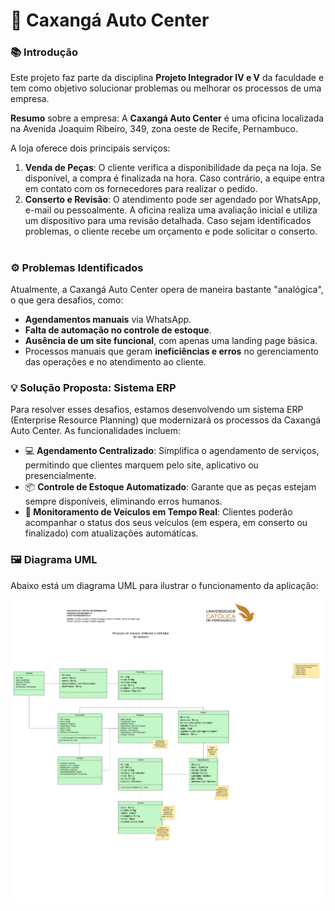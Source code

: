 <h1>🚗 Caxangá Auto Center</h1>

<h3>📚 Introdução</h3>

<p>Este projeto faz parte da disciplina <b>Projeto Integrador IV e V</b> da faculdade e tem como objetivo solucionar problemas ou melhorar os processos de uma empresa. </p>

<p><b>Resumo</b> sobre a empresa: A <b>Caxangá Auto Center</b> é uma oficina localizada na Avenida Joaquim Ribeiro, 349, zona oeste de Recife, Pernambuco.</p>
<p>A loja oferece dois principais serviços:</p>
<ol>
<li><b>Venda de Peças</b>: O cliente verifica a disponibilidade da peça na loja. Se disponível, a compra é finalizada na hora. Caso contrário, a equipe entra em contato com os fornecedores para realizar o pedido.</li>
<li><b>Conserto e Revisão</b>: O atendimento pode ser agendado por WhatsApp, e-mail ou pessoalmente. A oficina realiza uma avaliação inicial e utiliza um dispositivo para uma revisão detalhada. Caso sejam identificados problemas, o cliente recebe um orçamento e pode solicitar o conserto.</li>
</ol>

<h1></h1>

<h3>⚙️ Problemas Identificados</h3>
<p>Atualmente, a Caxangá Auto Center opera de maneira bastante "analógica", o que gera desafios, como:</p>

<ul>
<li><b>Agendamentos manuais</b> via WhatsApp.</li>
<li><b>Falta de automação no controle de estoque</b>.</li>
<li><b>Ausência de um site funcional</b>, com apenas uma landing page básica.</li>
<li>Processos manuais que geram <b>ineficiências e erros</b> no gerenciamento das operações e no atendimento ao cliente.</li>
</ul>

<h3>  💡 Solução Proposta: Sistema ERP</h3>
<p>Para resolver esses desafios, estamos desenvolvendo um sistema ERP (Enterprise Resource Planning) que modernizará os processos da Caxangá Auto Center. As funcionalidades incluem:</p>
<ul>
<li>💻 <b>Agendamento Centralizado</b>: Simplifica o agendamento de serviços, permitindo que clientes marquem pelo site, aplicativo ou presencialmente.</li>
<li>📦 <b>Controle de Estoque Automatizado</b>: Garante que as peças estejam sempre disponíveis, eliminando erros humanos.</li>
<li>📱<b> Monitoramento de Veículos em Tempo Real</b>: Clientes poderão acompanhar o status dos seus veículos (em espera, em conserto ou finalizado) com atualizações automáticas.</li>
</ul>
  <h3>🖼️ <b>Diagrama UML</b></h3>
Abaixo está um diagrama UML para ilustrar o funcionamento da aplicação:

![Diagrama Lucidchart](https://github.com/IgorDanielS/Caxanga-Auto-Center/blob/main/UML.png)
